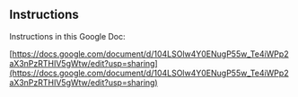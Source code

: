 ## Instructions

Instructions in this Google Doc:

[https://docs.google.com/document/d/104LSOlw4Y0ENugP55w_Te4iWPp2aX3nPzRTHIV5gWtw/edit?usp=sharing](https://docs.google.com/document/d/104LSOlw4Y0ENugP55w_Te4iWPp2aX3nPzRTHIV5gWtw/edit?usp=sharing)
